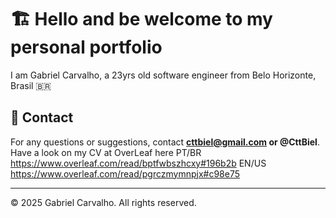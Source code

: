 # 🏗️ Hello and be welcome to my personal portfolio

I am Gabriel Carvalho, a 23yrs old software engineer from Belo Horizonte, Brasil 🇧🇷


<!--## 🚀 Features
- 🛒 Product listing & search
- ❤️ Favorites system
- 🛍️ Shopping cart management
- 🔐 Secure checkout via Mercado Pago
- 📦 Order tracking (future update)

## 🛠️ Technologies Used
- **Backend:** Django, Django REST Framework
- **Frontend:** React, JavaScript, HTML, CSS
- **Database:** PostgreSQL (or SQLite for development)



## 🤝 Contributing
Feel free to contribute! Fork the project, create a branch, and submit a pull request. 
-->
## 📧 Contact
For any questions or suggestions, contact **cttbiel@gmail.com or @CttBiel**.
Have a look on my CV at OverLeaf here
PT/BR https://www.overleaf.com/read/bptfwbszhcxy#196b2b
EN/US https://www.overleaf.com/read/pgrczmymnpjx#c98e75


---
© 2025 Gabriel Carvalho. All rights reserved. 
